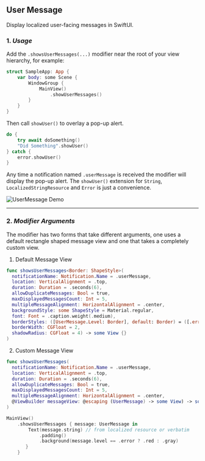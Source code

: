 ## User Message

Display localized user-facing messages in SwiftUI.

### 1. _Usage_

Add the `.showsUserMessages(...)` modifier near the root of your view hierarchy, for example: 
```swift
struct SampleApp: App {
    var body: some Scene {
        WindowGroup {
            MainView()
                .showUserMessages()            
        }
    }
}
```

Then call `showUser()` to overlay a pop-up alert.
```swift 
do {
    try await doSomething()
    "Did Something".showUser()
} catch {
    error.showUser()
}
```

Any time a notification named `.userMessage` is received the modifier will display the pop-up alert. 
The `showUser()` extension for `String`, `LocalizedStringResource` and `Error` is just a convenience.

![UserMessage Demo](https://github.com/cenkbilgen/UserMessage/assets/6772018/99ec8877-8ba8-49da-8af8-77554a92980d)

---

### 2. _Modifier Arguments_

The modifier has two forms that take different arguments, one uses a default rectangle shaped message view and one that takes a completely custom view.


1. Default Message View
```swift
func showsUserMessages<Border: ShapeStyle>(
  notificationName: Notification.Name = .userMessage,
  location: VerticalAlignment = .top,
  duration: Duration = .seconds(6),
  allowDuplicateMessages: Bool = true,
  maxDisplayedMessagesCount: Int = 5,
  multipleMessageAlignment: HorizontalAlignment = .center,
  backgroundStyle: some ShapeStyle = Material.regular,
  font: Font = .caption.weight(.medium),
  borderStyles: ([UserMessage.Level: Border], default: Border) = ([.error: .red], default: .gray),
  borderWidth: CGFloat = 2,
  shadowRadius: CGFloat = 4) -> some View {}
)
```

2. Custom Message View   
```swift
func showsUserMessages(
  notificationName: Notification.Name = .userMessage,
  location: VerticalAlignment = .top,
  duration: Duration = .seconds(6),
  allowDuplicateMessages: Bool = true,
  maxDisplayedMessagesCount: Int = 5,
  multipleMessageAlignment: HorizontalAlignment = .center,
  @ViewBuilder messageView: @escaping (UserMessage) -> some View) -> some View = {}
)
```

```swift
MainView()
    .showsUserMessages { message: UserMessage in
        Text(message.string) // from localized resource or verbatim
            .padding()
            .background(message.level == .error ? .red : .gray)
       }
    }
```
